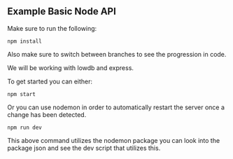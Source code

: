 ## Example Basic Node API

Make sure to run the following: 

```
npm install
```

Also make sure to switch between branches to see the progression in code.

We will be working with lowdb and express.

To get started you can either:

```
npm start
```

Or you can use nodemon in order to automatically restart the server once a change has been detected.

```
npm run dev
```

This above command utilizes the nodemon package you can look into the package json and see the dev script that utilizes this.